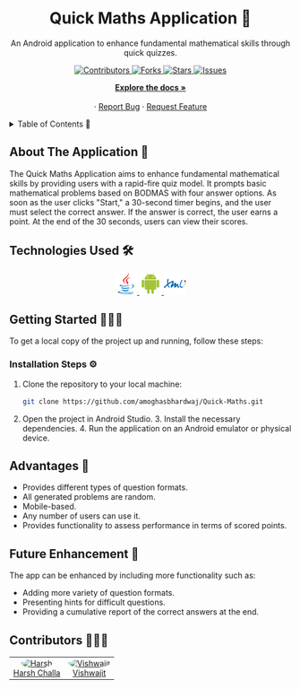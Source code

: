 <a id="readme-top"></a>
<div align="center">
<h1 align="center">
  Quick Maths Application 🧮
</h1>
  <p align="center">
    An Android application to enhance fundamental mathematical skills through quick quizzes.
  </p>
  <p align="center">
    <a href="https://github.com/amoghasbhardwaj/Quick-Maths/graphs/contributors">
      <img src="https://img.shields.io/badge/contributors-3-blue" alt="Contributors" />
    </a>
    <a href="https://github.com/amoghasbhardwaj/Quick-Maths/network/members">
      <img src="https://img.shields.io/badge/forks-1-brightgreen" alt="Forks" />
    </a>
    <a href="https://github.com/amoghasbhardwaj/Quick-Maths/stargazers">
      <img src="https://img.shields.io/badge/stars-4-yellow" alt="Stars" />
    </a>
    <a href="https://github.com/amoghasbhardwaj/Quick-Maths/issues">
      <img src="https://img.shields.io/badge/issues-0-orange" alt="Issues" />
    </a>
  </p>
  <p align="center">
    <a href="https://github.com/amoghasbhardwaj/Quick-Maths/blob/main/Quick%20Maths%20Report.pdf">
      <strong>Explore the docs »</strong>
    </a>
    <br /><br />
    ·
    <a href="https://github.com/amoghasbhardwaj/Quick-Maths/issues/new?labels=bug&template=bug-report---.md">Report Bug</a>
    ·
    <a href="https://github.com/amoghasbhardwaj/Quick-Maths/issues/new?labels=enhancement&template=feature-request---.md">Request Feature</a>
  </p>
</div>

<details>
  <summary>Table of Contents 📖</summary>
  <ol>
    <li><a href="#about-the-application">About The Application</a></li>
    <li><a href="#getting-started">Getting Started</a></li>
    <li><a href="#technologies-used">Technologies Used</a></li>
    <li><a href="#advantages">Advantages</a></li>
    <li><a href="#future-enhancement">Future Enhancement</a></li>
    <li><a href="#contributors">Contributors</a></li>
  </ol>
</details>

## About The Application 🚀

The Quick Maths Application aims to enhance fundamental mathematical skills by providing users with a rapid-fire quiz model. It prompts basic mathematical problems based on BODMAS with four answer options. As soon as the user clicks "Start," a 30-second timer begins, and the user must select the correct answer. If the answer is correct, the user earns a point. At the end of the 30 seconds, users can view their scores.

## Technologies Used 🛠️
<div align="center">
  <a href="https://www.java.com/en/">
    <img src="https://raw.githubusercontent.com/devicons/devicon/master/icons/java/java-original.svg" alt="Java" width="40" height="40"/>
  </a>
  <a href="https://developer.android.com/studio">
    <img src="https://raw.githubusercontent.com/devicons/devicon/master/icons/android/android-original.svg" alt="Android Studio" width="40" height="40"/>
  </a>
  <a href="https://www.w3schools.com/xml/">
    <img src="https://raw.githubusercontent.com/devicons/devicon/master/icons/xml/xml-original.svg" alt="XML" width="40" height="40"/>
  </a>
</div>

## Getting Started 🏃‍♂️‍➡️
To get a local copy of the project up and running, follow these steps:

### Installation Steps ⚙️

1. Clone the repository to your local machine:
   ```bash
   git clone https://github.com/amoghasbhardwaj/Quick-Maths.git
 2. Open the project in Android Studio.
	3.	Install the necessary dependencies.
	4.	Run the application on an Android emulator or physical device.



## Advantages 🌟

- Provides different types of question formats.
- All generated problems are random.
- Mobile-based.
- Any number of users can use it.
- Provides functionality to assess performance in terms of scored points.

## Future Enhancement 🚀

The app can be enhanced by including more functionality such as:

- Adding more variety of question formats.
- Presenting hints for difficult questions.
- Providing a cumulative report of the correct answers at the end.

## Contributors 🧑‍🤝‍🧑
<div align="center">
<table style="border-collapse: collapse; border: none;">
  <tr>
    <td style="border: none; text-align: center;">
      <a href="https://github.com/Harshchalla">
        <img src="https://avatars.githubusercontent.com/u/78653269?v=4" alt="Harsh" width="80" height="80" style="border-radius: 50%; object-fit: cover;" />
      </a>
      <br />
      <a href="https://github.com/Harshchalla">Harsh Challa</a>
    </td>
    <td style="border: none; text-align: center;">
      <a href="https://github.com/vishwjit22154">
        <img src="https://avatars.githubusercontent.com/u/74697139?v=4" alt="Vishwajit" width="80" height="80" style="border-radius: 50%; object-fit: cover;" />
      </a>
      <br />
      <a href="https://github.com/vishwjit22154">Vishwajit</a>
    </td>
  </tr>
</table>
</div>
